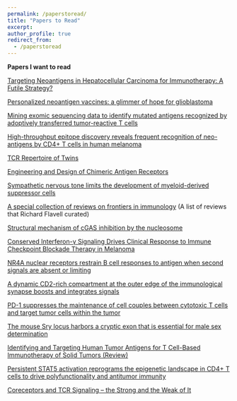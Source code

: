 ```yaml
---
permalink: /paperstoread/
title: "Papers to Read"
excerpt: 
author_profile: true
redirect_from: 
  - /paperstoread
---
```


**Papers I want to read**

[Targeting Neoantigens in Hepatocellular Carcinoma for Immunotherapy: A Futile Strategy?](https://aasldpubs.onlinelibrary.wiley.com/doi/abs/10.1002/hep.31279)

[Personalized neoantigen vaccines: a glimmer of hope for glioblastoma](https://www.tandfonline.com/doi/full/10.1080/14760584.2020.1750376?casa_token=y3RVU-fuKkwAAAAA%3ABfphv3WFlR7ogzY4PzcIE7aEOJYWepTyPUxbnjB-MEyznDhHF3Z6SzLSAT9xcZTKogTgUhaT0YlK)

[Mining exomic sequencing data to identify mutated antigens recognized by adoptively transferred tumor-reactive T cells](https://www.nature.com/articles/nm.3161.pdf?origin=ppub)

[High-throughput epitope discovery reveals frequent recognition of neo-antigens by CD4+ T cells in human melanoma](https://www.nature.com/articles/nm.3773)

[TCR Repertoire of Twins](https://www.pnas.org/content/111/16/5980)

[Engineering and Design of Chimeric Antigen Receptors](https://www.sciencedirect.com/science/article/pii/S2329050118301335)

[Sympathetic nervous tone limits the development of myeloid-derived suppressor cells](https://immunology.sciencemag.org/content/5/51/eaay9368)

[A special collection of reviews on frontiers in immunology](https://www.nature.com/articles/s41422-020-00403-7.pdf) (A list of reviews that Richard Flavell curated)

[Structural mechanism of cGAS inhibition by the nucleosome](https://www.nature.com/articles/s41586-020-2750-6)

[Conserved Interferon-γ Signaling Drives Clinical Response to Immune Checkpoint Blockade Therapy in Melanoma](https://www.sciencedirect.com/science/article/abs/pii/S1535610820304165)

[NR4A nuclear receptors restrain B cell responses to antigen when second signals are absent or limiting](https://www.nature.com/articles/s41590-020-0765-7)

[A dynamic CD2-rich compartment at the outer edge of the immunological synapse boosts and integrates signals](https://www.nature.com/articles/s41590-020-0770-x)

[PD-1 suppresses the maintenance of cell couples between cytotoxic T cells and target tumor cells within the tumor](https://stke.sciencemag.org/content/13/649/eaau4518)

[The mouse Sry locus harbors a cryptic exon that is essential for male sex determination](https://www.sciencemagazinedigital.org/sciencemagazine/02_october_2020_Main/MobilePagedArticle.action?articleId=1624888&app=false#articleId1624888)

[Identifying and Targeting Human Tumor Antigens for T Cell-Based Immunotherapy of Solid Tumors (Review)](https://www.cell.com/cancer-cell/fulltext/S1535-6108(20)30374-3?rss=yes&utm_source=dlvr.it&utm_medium=twitter)

[Persistent STAT5 activation reprograms the epigenetic landscape in CD4+ T cells to drive polyfunctionality and antitumor immunity](https://immunology.sciencemag.org/content/5/52/eaba5962)

[Coreceptors and TCR Signaling – the Strong and the Weak of It](https://www.frontiersin.org/articles/10.3389/fcell.2020.597627/full)
